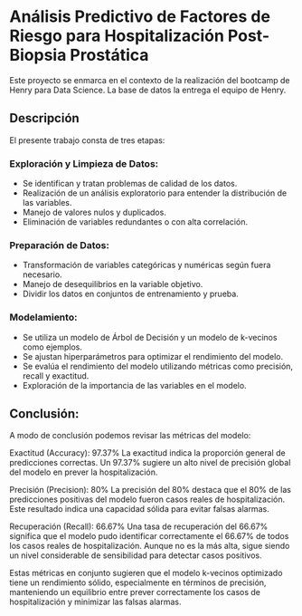# Análisis Predictivo de Factores de Riesgo para Hospitalización Post-Biopsia Prostática

Este proyecto se enmarca en el contexto de la realización del bootcamp de Henry para Data Science. La base de datos la entrega el equipo de Henry.

## Descripción
El presente trabajo consta de tres etapas:

### Exploración y Limpieza de Datos:
- Se identifican y tratan problemas de calidad de los datos.
- Realización de un análisis exploratorio para entender la distribución de las variables.
- Manejo de valores nulos y duplicados.
- Eliminación de variables redundantes o con alta correlación.

### Preparación de Datos:
- Transformación de variables categóricas y numéricas según fuera necesario.
- Manejo de desequilibrios en la variable objetivo.
- Dividir los datos en conjuntos de entrenamiento y prueba.

### Modelamiento:
- Se utiliza un modelo de Árbol de Decisión y un modelo de k-vecinos como ejemplos.
- Se ajustan hiperparámetros para optimizar el rendimiento del modelo.
- Se evalúa el rendimiento del modelo utilizando métricas como precisión, recall y exactitud.
- Exploración de la importancia de las variables en el modelo.

## Conclusión:
A modo de conclusión podemos revisar las métricas del modelo:

Exactitud (Accuracy): 97.37%
La exactitud indica la proporción general de predicciones correctas. Un 97.37% sugiere un alto nivel de precisión global del modelo en prever la hospitalización.

Precisión (Precision): 80%
La precisión del 80% destaca que el 80% de las predicciones positivas del modelo fueron casos reales de hospitalización. Este resultado indica una capacidad sólida para evitar falsas alarmas.

Recuperación (Recall): 66.67%
Una tasa de recuperación del 66.67% significa que el modelo pudo identificar correctamente el 66.67% de todos los casos reales de hospitalización. Aunque no es la más alta, sigue siendo un nivel considerable de sensibilidad para detectar casos positivos.

Estas métricas en conjunto sugieren que el modelo k-vecinos optimizado tiene un rendimiento sólido, especialmente en términos de precisión, manteniendo un equilibrio entre prever correctamente los casos de hospitalización y minimizar las falsas alarmas.
